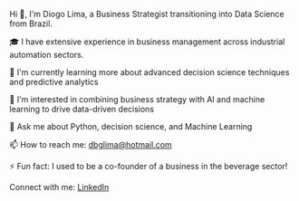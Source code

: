 
Hi 👋, I'm Diogo Lima, a Business Strategist transitioning into Data Science from Brazil.

🎓 I have extensive experience in business management across industrial automation sectors.

🌱 I'm currently learning more about advanced decision science techniques and predictive analytics

👀 I'm interested in combining business strategy with AI and machine learning to drive data-driven decisions

💬 Ask me about Python, decision science, and Machine Learning

📫 How to reach me: dbglima@hotmail.com

⚡ Fun fact: I used to be a co-founder of a business in the beverage sector!

Connect with me:
[LinkedIn](https://www.linkedin.com/in/diogobernardeslima/)

<!---
othello89/othello89 is a ✨ special ✨ repository because its `README.md` (this file) appears on your GitHub profile.
You can click the Preview link to take a look at your changes.
--->
